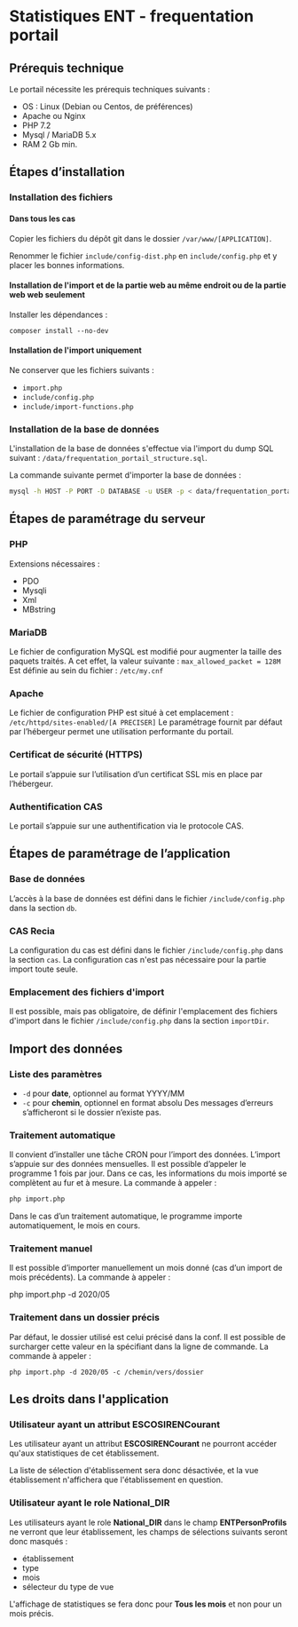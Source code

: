# Statistiques ENT - frequentation portail

## Prérequis technique

Le portail nécessite les prérequis techniques suivants : 
* OS : Linux (Debian ou Centos, de préférences)
* Apache ou Nginx
* PHP 7.2
* Mysql / MariaDB 5.x
* RAM 2 Gb min.

## Étapes d’installation

### Installation des fichiers

#### Dans tous les cas


Copier les fichiers du dépôt git dans le dossier `/var/www/[APPLICATION]`.

Renommer le fichier `include/config-dist.php` en `include/config.php` et y placer les bonnes informations.
#### Installation de l'import et de la partie web au même endroit ou de la partie web web seulement

Installer les dépendances :
```
composer install --no-dev
```

#### Installation de l'import uniquement

Ne conserver que les fichiers suivants :
* `import.php`
* `include/config.php`
* `include/import-functions.php`

### Installation de la base de données

L'installation de la base de données s'effectue via l'import du dump SQL suivant : `/data/frequentation_portail_structure.sql`.

La commande suivante permet d'importer la base de données :
```bash
mysql -h HOST -P PORT -D DATABASE -u USER -p < data/frequentation_portail_structure.sql
```

## Étapes de paramétrage du serveur

### PHP

Extensions nécessaires :
* PDO
* Mysqli
* Xml
* MBstring

### MariaDB

Le fichier de configuration MySQL est modifié pour augmenter la taille des paquets traités.
A cet effet, la valeur suivante :
`max_allowed_packet = 128M`
Est définie au sein du fichier :
`/etc/my.cnf`

### Apache

Le fichier de configuration PHP est situé à cet emplacement : 
`/etc/httpd/sites-enabled/[A PRECISER]`
Le paramétrage fournit par défaut par l’hébergeur permet une utilisation performante du portail.

### Certificat de sécurité (HTTPS)

Le portail s’appuie sur l’utilisation d’un certificat SSL mis en place par l’hébergeur.

### Authentification CAS

Le portail s’appuie sur une authentification via le protocole CAS.

## Étapes de paramétrage de l’application

### Base de données

L’accès à la base de données est défini dans le fichier `/include/config.php` dans la section `db`.

### CAS Recia

La configuration du cas est défini dans le fichier `/include/config.php` dans la section `cas`.
La configuration cas n'est pas nécessaire pour la partie import toute seule.

### Emplacement des fichiers d'import

Il est possible, mais pas obligatoire, de définir l'emplacement des fichiers d'import dans le fichier `/include/config.php` dans la section `importDir`.

## Import des données

### Liste des paramètres

* `-d` pour **date**, optionnel au format YYYY/MM
* `-c` pour **chemin**, optionnel en format absolu
Des messages d’erreurs s’afficheront si le dossier n’existe pas.

### Traitement automatique

Il convient d’installer une tâche CRON pour l’import des données.
L’import s’appuie sur des données mensuelles.
Il est possible d’appeler le programme 1 fois par jour. Dans ce cas, les informations du mois importé se complètent au fur et à mesure.
La commande à appeler :
```bash
php import.php
```

Dans le cas d’un traitement automatique, le programme importe automatiquement, le mois en cours.

### Traitement manuel

Il est possible d’importer manuellement un mois donné (cas d’un import de mois précédents).
La commande à appeler : 

php import.php -d 2020/05

### Traitement dans un dossier précis

Par défaut, le dossier utilisé est celui précisé dans la conf.
Il est possible de surcharger cette valeur en la spécifiant dans la ligne de commande.
La commande à appeler :
```
php import.php -d 2020/05 -c /chemin/vers/dossier
```

## Les droits dans l'application

### Utilisateur ayant un attribut ESCOSIRENCourant

Les utilisateur ayant un attribut **ESCOSIRENCourant** ne pourront accéder qu'aux statistiques de cet établissement.

La liste de sélection d'établissement sera donc désactivée, et la vue établissement n'affichera que l'établissement en question.

### Utilisateur ayant le role National_DIR

Les utilisateurs ayant le role **National_DIR** dans le champ **ENTPersonProfils** ne verront que leur établissement, les champs de sélections suivants seront donc masqués :
* établissement
* type
* mois
* sélecteur du type de vue

L'affichage de statistiques se fera donc pour **Tous les mois** et non pour un mois précis.
